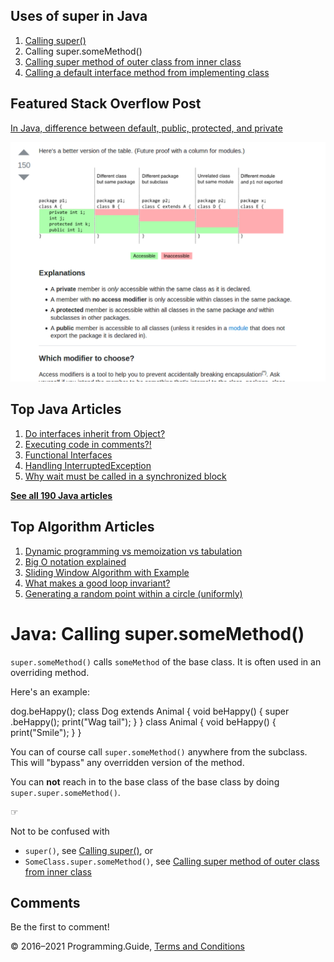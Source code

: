 <span class="underline"></span>

<span class="underline"></span>

Uses of super in Java
---------------------

1.  [Calling super()](super-call.html)
2.  Calling super.someMethod()
3.  [Calling super method of outer class from inner class](calling-super-method-of-outer-class-from-inner-class.html)
4.  [Calling a default interface method from implementing class](calling-default-interface-method-implementation-from-implementing-class.html)

Featured Stack Overflow Post
----------------------------

[In Java, difference between default, public, protected, and private](https://stackoverflow.com/a/33627846/276052)  
  
[<img src="../images/so-featured-33627846.png" alt="StackOverflow screenshot thumbnail" class="screenshot" />](https://stackoverflow.com/a/33627846/276052)

<span class="underline"></span>

Top Java Articles
-----------------

1.  [Do interfaces inherit from Object?](do-interfaces-inherit-from-object.html)
2.  [Executing code in comments?!](executing-code-in-comments.html)
3.  [Functional Interfaces](functional-interfaces.html)
4.  [Handling InterruptedException](handling-interrupted-exceptions.html)
5.  [Why wait must be called in a synchronized block](why-wait-must-be-in-synchronized.html)

[**See all 190 Java articles**](index.html)

Top Algorithm Articles
----------------------

1.  [Dynamic programming vs memoization vs tabulation](../dynamic-programming-vs-memoization-vs-tabulation.html)
2.  [Big O notation explained](../big-o-notation-explained.html)
3.  [Sliding Window Algorithm with Example](../sliding-window-example.html)
4.  [What makes a good loop invariant?](../what-makes-a-good-loop-invariant.html)
5.  [Generating a random point within a circle (uniformly)](../random-point-within-circle.html)

Java: Calling super.someMethod()
================================

`super.someMethod()` calls `someMethod` of the base class. It is often used in an overriding method.

Here's an example:

dog.beHappy(); class Dog extends Animal { void beHappy() { super .beHappy(); print("Wag tail"); } } class Animal { void beHappy() { print("Smile"); } }

You can of course call `super.someMethod()` anywhere from the subclass. This will "bypass" any overridden version of the method.

You can **not** reach in to the base class of the base class by doing `super.super.someMethod()`.

☞

Not to be confused with

-   `super()`, see [Calling super()](super-call.html), or
-   `SomeClass.super.someMethod()`, see [Calling super method of outer class from inner class](calling-super-method-of-outer-class-from-inner-class.html)

Comments
--------

Be the first to comment!

© 2016–2021 Programming.Guide, [Terms and Conditions](../terms-and-conditions.html)
